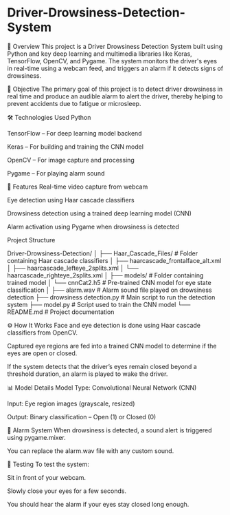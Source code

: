 # Driver-Drowsiness-Detection-System

🧠 Overview
This project is a Driver Drowsiness Detection System built using Python and key deep learning and multimedia libraries like Keras, TensorFlow, OpenCV, and Pygame.
The system monitors the driver's eyes in real-time using a webcam feed, and triggers an alarm if it detects signs of drowsiness.

🎯 Objective
The primary goal of this project is to detect driver drowsiness in real time and produce an audible alarm to alert the driver, thereby helping to prevent accidents due to fatigue or microsleep.

🛠️ Technologies Used
Python

TensorFlow – For deep learning model backend

Keras – For building and training the CNN model

OpenCV – For image capture and processing

Pygame – For playing alarm sound

🧰 Features
Real-time video capture from webcam

Eye detection using Haar cascade classifiers

Drowsiness detection using a trained deep learning model (CNN)

Alarm activation using Pygame when drowsiness is detected

Project Structure

Driver-Drowsiness-Detection/
│
├── Haar_Cascade_Files/              # Folder containing Haar cascade classifiers
│   ├── haarcascade_frontalface_alt.xml
│   ├── haarcascade_lefteye_2splits.xml
│   └── haarcascade_righteye_2splits.xml
│
├── models/                          # Folder containing trained model
│   └── cnnCat2.h5                   # Pre-trained CNN model for eye state classification
│
├── alarm.wav                        # Alarm sound file played on drowsiness detection
├── drowsiness detection.py          # Main script to run the detection system
├── model.py                         # Script used to train the CNN model
└── README.md                        # Project documentation

⚙️ How It Works
Face and eye detection is done using Haar cascade classifiers from OpenCV.

Captured eye regions are fed into a trained CNN model to determine if the eyes are open or closed.

If the system detects that the driver’s eyes remain closed beyond a threshold duration, an alarm is played to wake the driver.

📊 Model Details
Model Type: Convolutional Neural Network (CNN)

Input: Eye region images (grayscale, resized)

Output: Binary classification – Open (1) or Closed (0)

🔔 Alarm System
When drowsiness is detected, a sound alert is triggered using pygame.mixer.

You can replace the alarm.wav file with any custom sound.

🧪 Testing
To test the system:

Sit in front of your webcam.

Slowly close your eyes for a few seconds.

You should hear the alarm if your eyes stay closed long enough.

